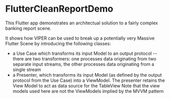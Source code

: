 # FlutterCleanReportDemo


This Flutter app demonstrates an architectual solution to a fairly complex banking report scene.

It shows how VIPER can be used to break up a potentially very Massive Flutter Scene by introducing the following classes:

- a Use Case which transforms its input Model to an output protocol -- there are two transformers: one processes data originating from two separate input streams, the other processes data originating from a single stream
- a Presenter, which transforms its input Model (as defined by the output protocol from the Use Case) into a ViewModel. The presenter retains the View Model to act as data source for the TableView
Note that the view models used here are not the ViewModels implied by the MVVM pattern
